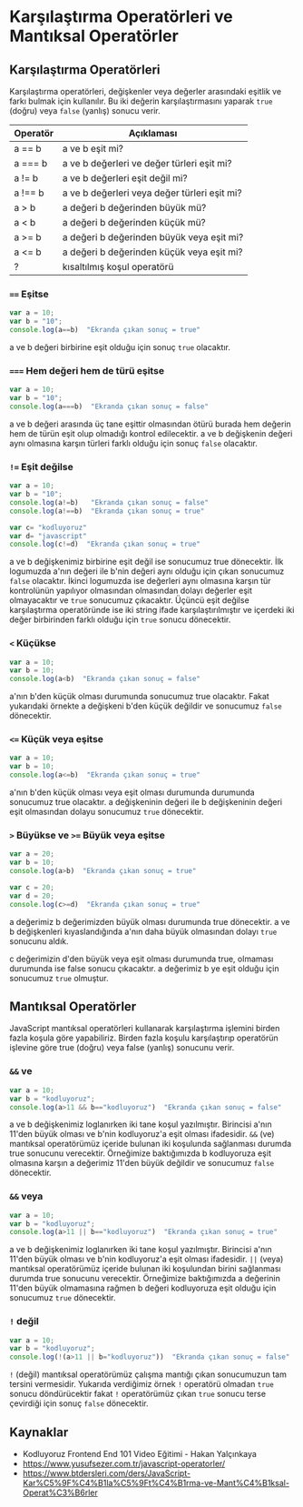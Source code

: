 # Karşılaştırma Operatörleri ve Mantıksal Operatörler

## Karşılaştırma Operatörleri 
Karşılaştırma operatörleri, değişkenler veya değerler arasındaki eşitlik ve farkı bulmak için kullanılır. Bu iki değerin karşılaştırmasını yaparak `true` (doğru) veya `false` (yanlış) sonucu verir.

Operatör | Açıklaması
-- | --
a == b  | a ve b eşit mi?
a === b | a ve b değerleri ve değer türleri eşit mi?
a != b  | a ve b değerleri eşit değil mi?
a !== b | a ve b değerleri veya değer türleri eşit mi?
a > b   | a değeri b değerinden büyük mü?
a < b   | a değeri b değerinden küçük mü?
a >= b  | a değeri b değerinden büyük veya eşit mi?
a <= b  | a değeri b değerinden küçük veya eşit mi?
?       | kısaltılmış koşul operatörü

### `==` Eşitse
```javascript
var a = 10;
var b = "10";
console.log(a==b)  "Ekranda çıkan sonuç = true"
```
a ve b değeri birbirine eşit olduğu için sonuç `true` olacaktır.

### `===` Hem değeri hem de türü eşitse
```javascript
var a = 10;
var b = "10";
console.log(a===b)  "Ekranda çıkan sonuç = false"
```
a ve b değeri arasında üç tane eşittir olmasından ötürü burada hem değerin hem de türün eşit olup olmadığı kontrol edilecektir. a ve b değişkenin değeri aynı olmasına karşın türleri farklı olduğu için sonuç `false` olacaktır.

###  `!=` Eşit değilse
```javascript
var a = 10;
var b = "10";
console.log(a!=b)   "Ekranda çıkan sonuç = false"
console.log(a!==b)  "Ekranda çıkan sonuç = true"

var c= "kodluyoruz"
var d= "javascript"
console.log(c!=d)  "Ekranda çıkan sonuç = true"
```
a ve b değişkenimiz birbirine eşit değil ise sonucumuz true dönecektir. İlk logumuzda a'nın değeri ile b'nin değeri aynı olduğu için çıkan sonucumuz `false` olacaktır. İkinci logumuzda ise değerleri aynı olmasına karşın tür kontrolünün yapılıyor olmasından olmasından dolayı değerler eşit olmayacaktır ve `true` sonucumuz çıkacaktır. Üçüncü eşit değilse karşılaştırma operatöründe ise iki string ifade karşılaştırılmıştır ve içerdeki iki değer birbirinden farklı olduğu için `true` sonucu dönecektir.

### `<` Küçükse
```javascript
var a = 10;
var b = 10;
console.log(a<b)  "Ekranda çıkan sonuç = false"
```

a'nın b'den küçük olması durumunda sonucumuz true olacaktır. Fakat yukarıdaki örnekte a değişkeni b'den küçük değildir ve sonucumuz `false` dönecektir.

###  `<=` Küçük veya eşitse
```javascript
var a = 10;
var b = 10;
console.log(a<=b)  "Ekranda çıkan sonuç = true"
```

a'nın b'den küçük olması veya eşit olması durumunda durumunda sonucumuz true olacaktır. a değişkeninin değeri ile b değişkeninin değeri eşit olmasından dolayu sonucumuz `true` dönecektir.

### `>` Büyükse ve `>=` Büyük veya eşitse
```javascript
var a = 20;
var b = 10;
console.log(a>b)  "Ekranda çıkan sonuç = true"

var c = 20;
var d = 20;
console.log(c>=d)  "Ekranda çıkan sonuç = true"
```

a değerimiz b değerimizden büyük olması durumunda true dönecektir. a ve b değişkenleri kıyaslandığında a'nın daha büyük olmasından dolayı `true` sonucunu aldık.

c değerimizin d'den büyük veya eşit olması durumunda true, olmaması durumunda ise false sonucu çıkacaktır. a değerimiz b ye eşit olduğu için sonucumuz `true` olmuştur. 

## Mantıksal Operatörler
JavaScript mantıksal operatörleri kullanarak karşılaştırma işlemini birden fazla koşula göre yapabiliriz. Birden fazla koşulu karşılaştırıp operatörün işlevine göre true (doğru) veya false (yanlış) sonucunu verir. 

### `&&` ve 
```javascript
var a = 10;
var b = "kodluyoruz";
console.log(a>11 && b=="kodluyoruz")  "Ekranda çıkan sonuç = false"
```

a ve b değişkenimiz loglanırken iki tane koşul yazılmıştır. Birincisi a'nın 11'den büyük olması ve b'nin kodluyoruz'a eşit olması ifadesidir. `&&` (ve) mantıksal operatörümüz içeride bulunan iki koşulunda sağlanması durumda true sonucunu verecektir. Örneğimize baktığımızda b kodluyoruza eşit olmasına karşın a değerimiz 11'den büyük değildir ve sonucumuz `false` dönecektir.

### `&&` veya
```javascript
var a = 10;
var b = "kodluyoruz";
console.log(a>11 || b=="kodluyoruz")  "Ekranda çıkan sonuç = true"
```
a ve b değişkenimiz loglanırken iki tane koşul yazılmıştır. Birincisi a'nın 11'den büyük olması ve b'nin kodluyoruz'a eşit olması ifadesidir. `||` (veya) mantıksal operatörümüz içeride bulunan iki koşulundan birini sağlanması durumda true sonucunu verecektir. Örneğimize baktığımızda a değerinin 11'den büyük olmamasına rağmen b değeri kodluyoruza eşit olduğu için sonucumuz `true` dönecektir.

### `!` değil
```javascript
var a = 10;
var b = "kodluyoruz";
console.log(!(a>11 || b="kodluyoruz"))  "Ekranda çıkan sonuç = false"
```

`!` (değil) mantıksal operatörümüz çalışma mantığı çıkan sonucumuzun tam tersini vermesidir. Yukarıda verdiğimiz örnek `!` operatörü olmadan `true` sonucu döndürücektir fakat `!` operatörümüz çıkan `true` sonucu terse çevirdiği için sonuç `false` dönecektir.



## Kaynaklar
- Kodluyoruz Frontend End 101 Video Eğitimi - Hakan Yalçınkaya
- https://www.yusufsezer.com.tr/javascript-operatorler/
- https://www.btdersleri.com/ders/JavaScript-Kar%C5%9F%C4%B1la%C5%9Ft%C4%B1rma-ve-Mant%C4%B1ksal-Operat%C3%B6rler